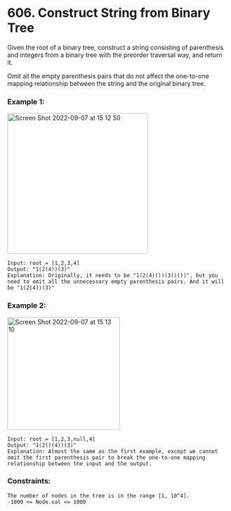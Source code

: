 # 606. Construct String from Binary Tree

Given the root of a binary tree, construct a string consisting of parenthesis and integers from a binary tree with the preorder traversal way, and return it.

Omit all the empty parenthesis pairs that do not affect the one-to-one mapping relationship between the string and the original binary tree.

 

### Example 1:
<img width="320" alt="Screen Shot 2022-09-07 at 15 12 50" src="https://user-images.githubusercontent.com/38793933/188802128-1801e32c-e702-4848-879a-e911c17877b1.png">

```
Input: root = [1,2,3,4]
Output: "1(2(4))(3)"
Explanation: Originally, it needs to be "1(2(4)())(3()())", but you need to omit all the unnecessary empty parenthesis pairs. And it will be "1(2(4))(3)"
```
### Example 2:
<img width="256" alt="Screen Shot 2022-09-07 at 15 13 10" src="https://user-images.githubusercontent.com/38793933/188802226-198709e8-1607-4e18-8a4b-83e02d8abbcd.png">

```
Input: root = [1,2,3,null,4]
Output: "1(2()(4))(3)"
Explanation: Almost the same as the first example, except we cannot omit the first parenthesis pair to break the one-to-one mapping relationship between the input and the output.
```

### Constraints:
```
The number of nodes in the tree is in the range [1, 10^4].
-1000 <= Node.val <= 1000
```
